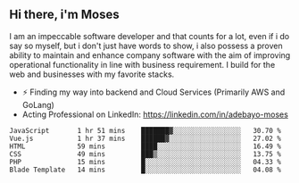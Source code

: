 ## Hi there, i'm Moses

I am an impeccable software developer and that counts for a lot, even if i do say so myself, but i don't just have words to show, i also possess a proven ability to maintain and enhance company software with the aim of improving operational functionality in line with business requirement. I build for the web and businesses with my favorite stacks.
- ⚡ Finding my way into backend and Cloud Services (Primarily AWS and GoLang)
- Acting Professional on LinkedIn: https://linkedin.com/in/adebayo-moses

<!--START_SECTION:waka-->

```text
JavaScript       1 hr 51 mins    ███████▓░░░░░░░░░░░░░░░░░   30.70 %
Vue.js           1 hr 37 mins    ██████▓░░░░░░░░░░░░░░░░░░   27.02 %
HTML             59 mins         ████░░░░░░░░░░░░░░░░░░░░░   16.49 %
CSS              49 mins         ███▒░░░░░░░░░░░░░░░░░░░░░   13.75 %
PHP              15 mins         █░░░░░░░░░░░░░░░░░░░░░░░░   04.33 %
Blade Template   14 mins         █░░░░░░░░░░░░░░░░░░░░░░░░   04.08 %
```

<!--END_SECTION:waka-->
